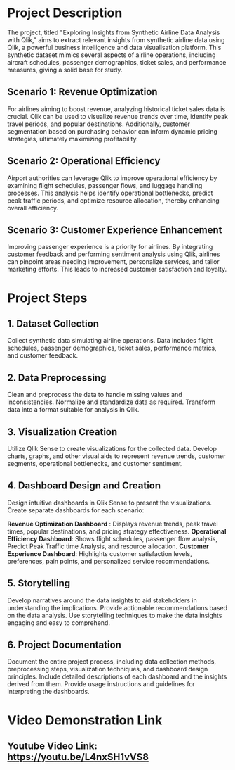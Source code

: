 # Project Description

The project, titled "Exploring Insights from Synthetic Airline Data Analysis with Qlik," aims to extract relevant insights from synthetic airline data using Qlik, a powerful business intelligence and data visualisation platform. This synthetic dataset mimics several aspects of airline operations, including aircraft schedules, passenger demographics, ticket sales, and performance measures, giving a solid base for study.

## Scenario 1: Revenue Optimization
For airlines aiming to boost revenue, analyzing historical ticket sales data is crucial. Qlik can be used to visualize revenue trends over time, identify peak travel periods, and popular destinations. Additionally, customer segmentation based on purchasing behavior can inform dynamic pricing strategies, ultimately maximizing profitability.

## Scenario 2: Operational Efficiency
Airport authorities can leverage Qlik to improve operational efficiency by examining flight schedules, passenger flows, and luggage handling processes. This analysis helps identify operational bottlenecks, predict peak traffic periods, and optimize resource allocation, thereby enhancing overall efficiency.

## Scenario 3: Customer Experience Enhancement
Improving passenger experience is a priority for airlines. By integrating customer feedback and performing sentiment analysis using Qlik, airlines can pinpoint areas needing improvement, personalize services, and tailor marketing efforts. This leads to increased customer satisfaction and loyalty.

# Project Steps

## 1. Dataset Collection
Collect synthetic data simulating airline operations.
Data includes flight schedules, passenger demographics, ticket sales, performance metrics, and customer feedback.

## 2. Data Preprocessing
Clean and preprocess the data to handle missing values and inconsistencies.
Normalize and standardize data as required.
Transform data into a format suitable for analysis in Qlik.

## 3. Visualization Creation
Utilize Qlik Sense to create visualizations for the collected data.
Develop charts, graphs, and other visual aids to represent revenue trends, customer segments, operational bottlenecks, and customer sentiment.
 
## 4. Dashboard Design and Creation
Design intuitive dashboards in Qlik Sense to present the visualizations.
Create separate dashboards for each scenario:

**Revenue Optimization Dashboard** : Displays revenue trends, peak travel times, popular destinations, and pricing strategy effectiveness.
**Operational Efficiency Dashboard**: Shows flight schedules, passenger flow analysis, Predict Peak Traffic time Analysis, and resource allocation.
**Customer Experience Dashboard**: Highlights customer satisfaction levels, preferences, pain points, and personalized service recommendations.

##  5. Storytelling
Develop narratives around the data insights to aid stakeholders in understanding the implications.
Provide actionable recommendations based on the data analysis.
Use storytelling techniques to make the data insights engaging and easy to comprehend.

## 6. Project Documentation
Document the entire project process, including data collection methods, preprocessing steps, visualization techniques, and dashboard design principles.
Include detailed descriptions of each dashboard and the insights derived from them.
Provide usage instructions and guidelines for interpreting the dashboards.

# Video Demonstration Link

## Youtube Video Link: https://youtu.be/L4nxSH1vVS8
